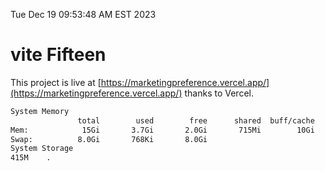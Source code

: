 Tue Dec 19 09:53:48 AM EST 2023

# vite Fifteen


This project is live at [https://marketingpreference.vercel.app/](https://marketingpreference.vercel.app/) thanks to Vercel.

```bash
System Memory
               total        used        free      shared  buff/cache   available
Mem:            15Gi       3.7Gi       2.0Gi       715Mi        10Gi        11Gi
Swap:          8.0Gi       768Ki       8.0Gi
System Storage
415M	.
```

